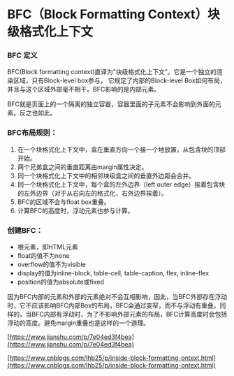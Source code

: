 # BFC（Block Formatting Context）块级格式化上下文

 ### BFC 定义

  BFC(Block formatting context)直译为"块级格式化上下文"。它是一个独立的渲染区域，只有Block-level box参与， 它规定了内部的Block-level Box如何布局，并且与这个区域外部毫不相干。BFC影响的是内部元素。

  BFC就是页面上的一个隔离的独立容器，容器里面的子元素不会影响到外面的元素。反之也如此。


### BFC布局规则：
1. 在一个块格式化上下文中，盒在垂直方向一个接一个地放置，从包含块的顶部开始。
2. 两个兄弟盒之间的垂直距离由margin属性决定。
3. 同一个块格式化上下文中的相邻块级盒之间的垂直外边距会合并。
4. 同一个块格式化上下文中，每个盒的左外边界（left outer edge）挨着包含块的左外边界（对于从右向左的格式化，右外边界挨着）。
5. BFC的区域不会与float box重叠。
6. 计算BFC的高度时，浮动元素也参与计算。

### 创建BFC：
   - 根元素，即HTML元素
   - float的值不为none
   - overflow的值不为visible
   - display的值为inline-block, table-cell, table-caption, flex, inline-flex
   - position的值为absolute或fixed

因为BFC内部的元素和外部的元素绝对不会互相影响，因此，当BFC外部存在浮动时，它不应该影响BFC内部Box的布局，BFC会通过变窄，而不与浮动有重叠。同样的，当BFC内部有浮动时，为了不影响外部元素的布局，BFC计算高度时会包括浮动的高度。避免margin重叠也是这样的一个道理。



[https://www.jianshu.com/p/7e04ed3f4bea](https://www.jianshu.com/p/7e04ed3f4bea)

[https://www.cnblogs.com/lhb25/p/inside-block-formatting-ontext.html](https://www.cnblogs.com/lhb25/p/inside-block-formatting-ontext.html)